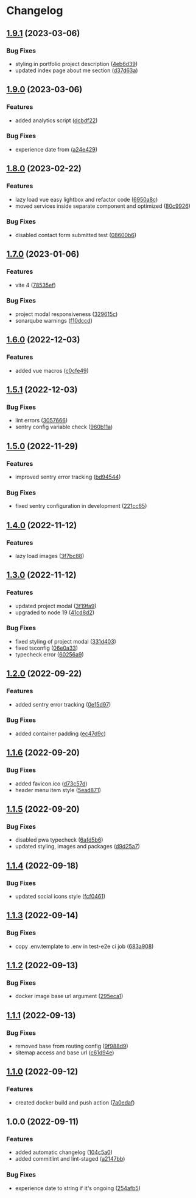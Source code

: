 # Changelog

## [1.9.1](https://github.com/FaZeRs/portfolio-client/compare/v1.9.0...v1.9.1) (2023-03-06)


### Bug Fixes

* styling in portfolio project description ([4eb6d39](https://github.com/FaZeRs/portfolio-client/commit/4eb6d393b75d67731d3b112ef18d1fa8027956c0))
* updated index page about me section ([d37d63a](https://github.com/FaZeRs/portfolio-client/commit/d37d63ae26d2f574670393a28dfba3234f6f2179))

## [1.9.0](https://github.com/FaZeRs/portfolio-client/compare/v1.8.0...v1.9.0) (2023-03-06)


### Features

* added analytics script ([dcbdf22](https://github.com/FaZeRs/portfolio-client/commit/dcbdf22dde71988c659983c61677ae4c99efe3f2))


### Bug Fixes

* experience date from ([a24e429](https://github.com/FaZeRs/portfolio-client/commit/a24e429f001b010bd029aad67d441ed19d10c5d8))

## [1.8.0](https://github.com/FaZeRs/portfolio-client/compare/v1.7.0...v1.8.0) (2023-02-22)


### Features

* lazy load vue easy lightbox and refactor code ([6950a8c](https://github.com/FaZeRs/portfolio-client/commit/6950a8caac4a3547c287039a9cfd033689698d9d))
* moved services inside separate component and optimized ([80c9926](https://github.com/FaZeRs/portfolio-client/commit/80c99262cc79057bd553b425490bcd801d5810d3))


### Bug Fixes

* disabled contact form submitted test ([08600b6](https://github.com/FaZeRs/portfolio-client/commit/08600b61979f1674e6d86708ddd83a9c961fe029))

## [1.7.0](https://github.com/FaZeRs/portfolio-client/compare/v1.6.0...v1.7.0) (2023-01-06)


### Features

* vite 4 ([78535ef](https://github.com/FaZeRs/portfolio-client/commit/78535ef4d5cc81c8127cce7ce798c36dabb53452))


### Bug Fixes

* project modal responsiveness ([329615c](https://github.com/FaZeRs/portfolio-client/commit/329615c76a3a35af7a47175f6cc2f2da41f94b01))
* sonarqube warnings ([f10dccd](https://github.com/FaZeRs/portfolio-client/commit/f10dccddba16ffc99855322b033cf9b51c4af9b9))

## [1.6.0](https://github.com/FaZeRs/portfolio-client/compare/v1.5.1...v1.6.0) (2022-12-03)


### Features

* added vue macros ([c0cfe49](https://github.com/FaZeRs/portfolio-client/commit/c0cfe49003920538dc3e118a4a3f411fbcd86cb7))

## [1.5.1](https://github.com/FaZeRs/portfolio-client/compare/v1.5.0...v1.5.1) (2022-12-03)


### Bug Fixes

* lint errors ([3057666](https://github.com/FaZeRs/portfolio-client/commit/3057666eeaef5d313ead0c0eafb64f32f7a660b9))
* sentry config variable check ([960b11a](https://github.com/FaZeRs/portfolio-client/commit/960b11a74419769beb7b1353cd191a24b7c582ab))

## [1.5.0](https://github.com/FaZeRs/portfolio-client/compare/v1.4.0...v1.5.0) (2022-11-29)


### Features

* improved sentry error tracking ([bd94544](https://github.com/FaZeRs/portfolio-client/commit/bd94544298b3eab9dbb58f640565eef7415d2307))


### Bug Fixes

* fixed sentry configuration in development ([221cc65](https://github.com/FaZeRs/portfolio-client/commit/221cc651c3443a57f94d9ba57cf00f493a47da0f))

## [1.4.0](https://github.com/FaZeRs/portfolio-client/compare/v1.3.0...v1.4.0) (2022-11-12)


### Features

* lazy load images ([3f7bc88](https://github.com/FaZeRs/portfolio-client/commit/3f7bc88e8955a122540316c8f62c17afe2911cc3))

## [1.3.0](https://github.com/FaZeRs/portfolio-client/compare/v1.2.0...v1.3.0) (2022-11-12)


### Features

* updated project modal ([3f19fa9](https://github.com/FaZeRs/portfolio-client/commit/3f19fa9989518dd46d45f34b02e4b08787b60b2e))
* upgraded to node 19 ([41cd8d2](https://github.com/FaZeRs/portfolio-client/commit/41cd8d23d59d1ab63a5b5014d00c7b5dadab7a69))


### Bug Fixes

* fixed styling of project modal ([331d403](https://github.com/FaZeRs/portfolio-client/commit/331d4039d4059e327fb0caac61d8870de826b573))
* fixed tsconfig ([06e0a33](https://github.com/FaZeRs/portfolio-client/commit/06e0a33f9dd816642f31874e7f993d1900b4f939))
* typecheck error ([60256a9](https://github.com/FaZeRs/portfolio-client/commit/60256a9b437fcd687b6b7dee436aa4c41c7e6a68))

## [1.2.0](https://github.com/FaZeRs/portfolio-client/compare/v1.1.6...v1.2.0) (2022-09-22)


### Features

* added sentry error tracking ([0e15d97](https://github.com/FaZeRs/portfolio-client/commit/0e15d97726fd979918ce26d47b0249687f0deaae))


### Bug Fixes

* added container padding ([ec47d9c](https://github.com/FaZeRs/portfolio-client/commit/ec47d9cbc0cfc46d3462125b41bf1bac9b3d6aaf))

## [1.1.6](https://github.com/FaZeRs/portfolio-client/compare/v1.1.5...v1.1.6) (2022-09-20)


### Bug Fixes

* added favicon.ico ([d73c57d](https://github.com/FaZeRs/portfolio-client/commit/d73c57dac897a5ed8df3bf3777233b7f3a5e2b38))
* header menu item style ([5ead871](https://github.com/FaZeRs/portfolio-client/commit/5ead8712b2ca692e9c7910d4fc4c518279abaf4b))

## [1.1.5](https://github.com/FaZeRs/portfolio-client/compare/v1.1.4...v1.1.5) (2022-09-20)


### Bug Fixes

* disabled pwa typecheck ([6afd5b6](https://github.com/FaZeRs/portfolio-client/commit/6afd5b65c900ef8e359782c8a881ad7dfc3af546))
* updated styling, images and packages ([d9d25a7](https://github.com/FaZeRs/portfolio-client/commit/d9d25a79a4166a7de5318a7dc9404d20ebec72f4))

## [1.1.4](https://github.com/FaZeRs/portfolio-client/compare/v1.1.3...v1.1.4) (2022-09-18)


### Bug Fixes

* updated social icons style ([fcf0461](https://github.com/FaZeRs/portfolio-client/commit/fcf046186cb806a0a40efb2e4293f8b96f6fe11c))

## [1.1.3](https://github.com/FaZeRs/portfolio-client/compare/v1.1.2...v1.1.3) (2022-09-14)


### Bug Fixes

* copy .env.template to .env in test-e2e ci job ([683a908](https://github.com/FaZeRs/portfolio-client/commit/683a908064ae465e7de9207bcb7ebee5f6dfe004))

## [1.1.2](https://github.com/FaZeRs/portfolio-client/compare/v1.1.1...v1.1.2) (2022-09-13)


### Bug Fixes

* docker image base url argument ([295eca1](https://github.com/FaZeRs/portfolio-client/commit/295eca12be5f5c870d831ab95bc05176950846a4))

## [1.1.1](https://github.com/FaZeRs/portfolio-client/compare/v1.1.0...v1.1.1) (2022-09-13)


### Bug Fixes

* removed base from routing config ([9f988d9](https://github.com/FaZeRs/portfolio-client/commit/9f988d9f881373693913f1b1dca33e254127d2c1))
* sitemap access and base url ([c61d94e](https://github.com/FaZeRs/portfolio-client/commit/c61d94e765d05bcfb6560d2acffba57e6d28aa41))

## [1.1.0](https://github.com/FaZeRs/portfolio-client/compare/v1.0.0...v1.1.0) (2022-09-12)


### Features

* created docker build and push action ([7a0edaf](https://github.com/FaZeRs/portfolio-client/commit/7a0edaf274444df086ba8c43691627d4d80a7c04))

## 1.0.0 (2022-09-11)


### Features

* added automatic changelog ([104c5a0](https://github.com/FaZeRs/portfolio-client/commit/104c5a045e0a82a866d22b8bf52fc6079f71ec5e))
* added commitlint and lint-staged ([a2147bb](https://github.com/FaZeRs/portfolio-client/commit/a2147bb27f3bd01873974d40b8d0859fabbfbd0f))


### Bug Fixes

* experience date to string if it's ongoing ([254afb5](https://github.com/FaZeRs/portfolio-client/commit/254afb55c12286a74ef88c96461f2ca32f12e891))
